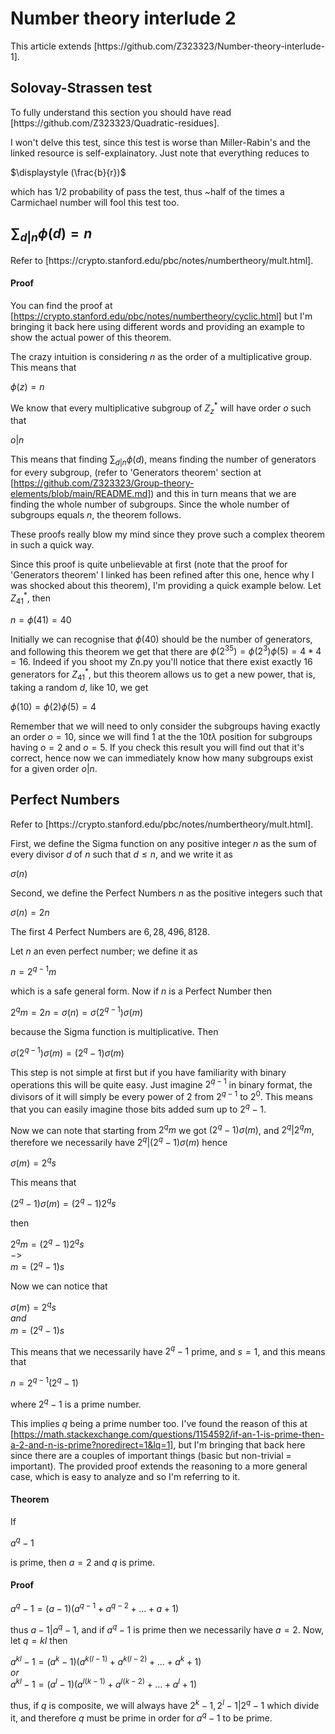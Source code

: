 # Number theory interlude 2

<p>
  This article extends [https://github.com/Z323323/Number-theory-interlude-1].
</p>

## Solovay-Strassen test

<p>
  To fully understand this section you should have read [https://github.com/Z323323/Quadratic-residues].
  
  I won't delve this test, since this test is worse than Miller-Rabin's and the linked resource is self-explainatory. Just note that everything reduces to

  $\displaystyle (\frac{b}{r})$

  which has $1/2$ probability of pass the test, thus ~half of the times a Carmichael number will fool this test too.
</p>

## $\sum_{d | n} \phi(d) = n$

<p>
  Refer to [https://crypto.stanford.edu/pbc/notes/numbertheory/mult.html].

#### Proof

You can find the proof at [https://crypto.stanford.edu/pbc/notes/numbertheory/cyclic.html] but I'm bringing it back here using different words and providing an example to show the actual power of this theorem.

The crazy intuition is considering $n$ as the order of a multiplicative group. This means that

$\phi(z) = n$

We know that every multiplicative subgroup of $Z_{z}^{\ast}$ will have order $o$ such that

$o | n$

This means that finding $\sum_{d | n} \phi(d)$, means finding the number of generators for every subgroup, (refer to 'Generators theorem' section at [https://github.com/Z323323/Group-theory-elements/blob/main/README.md]) and this in turn means that we are finding the whole number of subgroups. Since the whole number of subgroups equals $n$, the theorem follows.

These proofs really blow my mind since they prove such a complex theorem in such a quick way. 

Since this proof is quite unbelievable at first (note that the proof for 'Generators theorem' I linked has been refined after this one, hence why I was shocked about this theorem), I'm providing a quick example below. Let $Z_{41}^{\ast}$, then

$n = \phi(41) = 40$

Initially we can recognise that $\phi(40)$ should be the number of generators, and following this theorem we get that there are $\phi(2^35) = \phi(2^3)\phi(5) = 4*4 = 16$. Indeed if you shoot my Zn.py you'll notice that there exist exactly $16$ generators for $Z_{41}^{\ast}$, but this theorem allows us to get a new power, that is, taking a random $d$, like $10$, we get

$\phi(10) = \phi(2)\phi(5) = 4$

Remember that we will need to only consider the subgroups having exactly an order $o = 10$, since we will find $1$ at the the $10t\lambda$ position for subgroups having $o = 2$ and $o = 5$. If you check this result you will find out that it's correct, hence now we can immediately know how many subgroups exist for a given order $o | n$.

</p>

## Perfect Numbers

<p>
  Refer to [https://crypto.stanford.edu/pbc/notes/numbertheory/mult.html].
  
  First, we define the Sigma function on any positive integer $n$ as the sum of every divisor $d$ of $n$ such that $d \leq n$, and we write it as

  $\sigma(n)$

  Second, we define the Perfect Numbers $n$ as the positive integers such that

  $\sigma(n) = 2n$

  The first $4$ Perfect Numbers are $6, 28, 496, 8128$. 

  Let $n$ an even perfect number; we define it as

  $n = 2^{q - 1}m$

  which is a safe general form. Now if $n$ is a Perfect Number then

  $2^{q}m = 2n = \sigma(n) = \sigma(2^{q - 1})\sigma(m)$

  because the Sigma function is multiplicative. Then

  $\sigma(2^{q - 1})\sigma(m) = (2^{q} - 1)\sigma(m)$

  This step is not simple at first but if you have familiarity with binary operations this will be quite easy. Just imagine $2^{q - 1}$ in binary format, the divisors of it will simply be every power of $2$ from $2^{q - 1}$ to $2^{0}$. This means that you can easily imagine those bits added sum up to $2^{q} - 1$.

  Now we can note that starting from $2^{q}m$ we got $(2^{q} - 1)\sigma(m)$, and $2^{q} | 2^{q}m$, therefore we necessarily have $2^{q} | (2^{q} - 1)\sigma(m)$ hence

  $\sigma(m) = 2^{q}s$

  This means that

  $(2^{q} - 1)\sigma(m) = (2^{q} - 1)2^{q}s$

  then

  $2^{q}m = (2^{q} - 1)2^{q}s$<br>
  $->$<br>
  $m = (2^{q} - 1)s$

  Now we can notice that
  
  $\sigma(m) = 2^{q}s$<br>
  $and$<br>
  $m = (2^{q} - 1)s$

  This means that we necessarily have $2^{q} - 1$ prime, and $s = 1$, and this means that

  $n = 2^{q - 1}(2^{q} - 1)$

  where $2^{q} - 1$ is a prime number.

  This implies $q$ being a prime number too. I've found the reason of this at [https://math.stackexchange.com/questions/1154592/if-an-1-is-prime-then-a-2-and-n-is-prime?noredirect=1&lq=1], but I'm bringing that back here since there are a couples of important things (basic but non-trivial = important). The provided proof extends the reasoning to a more general case, which is easy to analyze and so I'm referring to it.

  #### Theorem

  If

  $a^{q} - 1$

  is prime, then $a = 2$ and $q$ is prime.

  #### Proof

  $a^{q} - 1 = (a - 1)(a^{q - 1} + a^{q - 2} + \dots + a + 1)$

  thus $a - 1 | a^{q} - 1$, and if $a^{q} - 1$ is prime then we necessarily have $a = 2$. Now, let $q = kl$ then

  $a^{kl} - 1 = (a^{k} - 1)(a^{k(l - 1)} + a^{k(l - 2)} + \dots + a^{k} + 1)$<br>
  $or$<br>
  $a^{kl} - 1 = (a^{l} - 1)(a^{l(k - 1)} + a^{l(k - 2)} + \dots + a^{l} + 1)$

  thus, if $q$ is composite, we will always have $2^{k} - 1, 2^{l} - 1 | 2^{q} - 1$ which divide it, and therefore $q$ must be prime in order for $a^{q} - 1$ to be prime.

  
</p> 
